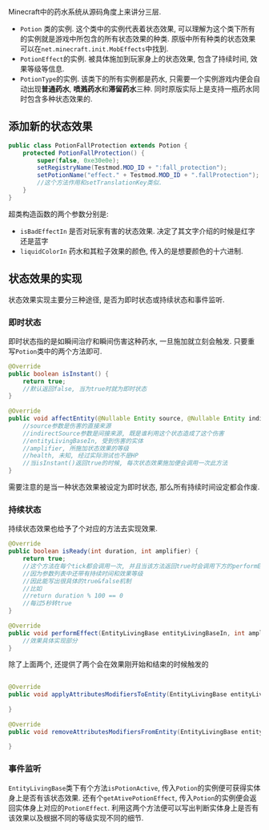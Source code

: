 Minecraft中的药水系统从源码角度上来讲分三层.
- `Potion` 类的实例. 这个类中的实例代表着状态效果, 可以理解为这个类下所有的实例就是游戏中所包含的所有状态效果的种类. 原版中所有种类的状态效果可以在`net.minecraft.init.MobEffects`中找到.
- `PotionEffect`的实例. 被具体施加到玩家身上的状态效果, 包含了持续时间, 效果等级等信息.
- `PotionType`的实例. 该类下的所有实例都是药水, 只需要一个实例游戏内便会自动出现**普通药水**, **喷溅药水**和**滞留药水**三种. 同时原版实际上是支持一瓶药水同时包含多种状态效果的.

## 添加新的状态效果
```java
public class PotionFallProtection extends Potion {  
    protected PotionFallProtection() {  
        super(false, 0xe30e0e);  
        setRegistryName(Testmod.MOD_ID + ":fall_protection");  
        setPotionName("effect." + Testmod.MOD_ID + ".fallProtection");
        //这个方法作用和setTranslationKey类似.  
    }
}
```
超类构造函数的两个参数分别是:
- `isBadEffectIn` 是否对玩家有害的状态效果. 决定了其文字介绍的时候是红字还是蓝字
- `liquidColorIn` 药水和其粒子效果的颜色, 传入的是想要颜色的十六进制.

## 状态效果的实现
状态效果实现主要分三种途径, 是否为即时状态或持续状态和事件监听.

### 即时状态
即时状态指的是如瞬间治疗和瞬间伤害这种药水, 一旦施加就立刻会触发. 只要重写`Potion`类中的两个方法即可.
```java
@Override  
public boolean isInstant() {  
    return true;
    //默认返回false, 当为true时就为即时状态
}  
  
@Override  
public void affectEntity(@Nullable Entity source, @Nullable Entity indirectSource, EntityLivingBase entityLivingBaseIn, int amplifier, double health) {  
	//source参数是伤害的直接来源
	//indirectSource参数是间接来源, 既是谁利用这个状态造成了这个伤害
	//entityLivingBaseIn, 受到伤害的实体
	//amplifier, 所施加状态效果的等级
	//health, 未知, 经过实际测试也不是HP
	//当isInstant()返回true的时候, 每次状态效果施加便会调用一次此方法
}
```
需要注意的是当一种状态效果被设定为即时状态, 那么所有持续时间设定都会作废. 

### 持续状态
持续状态效果也给予了个对应的方法去实现效果.
```java
@Override  
public boolean isReady(int duration, int amplifier) {  
    return true;
    //这个方法在每个tick都会调用一次, 并且当该方法返回true时会调用下方的performEffect
    //因为参数列表中还带有持续时间和效果等级
    //因此能写出很具体的true&false机制
    //比如
    //return duration % 100 == 0
    //每过5秒转true
}  
  
@Override  
public void performEffect(EntityLivingBase entityLivingBaseIn, int amplifier) {  
    //效果具体实现部分
}
```
除了上面两个, 还提供了两个会在效果刚开始和结束的时候触发的
```java
  
@Override  
public void applyAttributesModifiersToEntity(EntityLivingBase entityLivingBaseIn, AbstractAttributeMap attributeMapIn, int amplifier) {  
  
}  
  
@Override  
public void removeAttributesModifiersFromEntity(EntityLivingBase entityLivingBaseIn, AbstractAttributeMap attributeMapIn, int amplifier) {  
  
}
```

### 事件监听
`EntityLivingBase`类下有个方法`isPotionActive`, 传入`Potion`的实例便可获得实体身上是否有该状态效果. 还有个`getAtivePotionEffect`, 传入`Potion`的实例便会返回实体身上对应的`PotionEffect`.
利用这两个方法便可以写出判断实体身上是否有该效果以及根据不同的等级实现不同的细节.